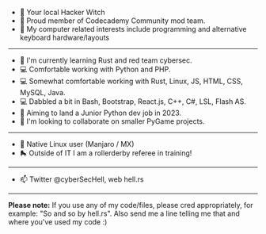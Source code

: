 - 🔮 Your local Hacker Witch 
- 📎 Proud member of Codecademy Community mod team.
- 👀 My computer related interests include programming and alternative keyboard hardware/layouts

--------

- 🌱 I'm currently learning Rust and red team cybersec.
- 💻 Comfortable working with Python and PHP.  
- 💻 Somewhat comfortable working with Rust, Linux, JS, HTML, CSS, MySQL, Java.
- 💻 Dabbled a bit in Bash, Bootstrap, React.js, C++, C#, LSL, Flash AS.
- 🌱 Aiming to land a Junior Python dev job in 2023.
- 💞️ I'm looking to collaborate on smaller PyGame projects.

--------

- 🐧 Native Linux user (Manjaro / MX)
- 🛼 Outside of IT I am a rollerderby referee in training!

--------

- 📫 Twitter @cyberSecHell, web hell.rs 

--------

**Please note:** If you use any of my code/files, please cred appropriately, for example: "So and so by hell.rs". Also send me a line telling me that and where you've used my code :) 

<!---
hellmak/hellmak is a ✨ special ✨ repository because its 'README.md' (this file) appears on your GitHub profile.
You can click the Preview link to take a look at your changes.
--->
